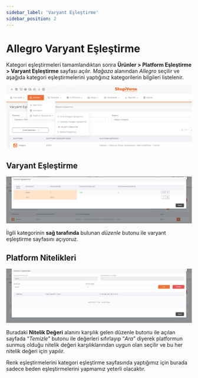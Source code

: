 ```yaml
---
sidebar_label: 'Varyant Eşleştirme'
sidebar_position: 2
---
```



# Allegro Varyant Eşleştirme 
 
Kategori eşleştirmeleri tamamlandıktan sonra **Ürünler > Platform Eşleştirme > Varyant Eşleştirme** sayfası açılır. *Mağaza* alanından *Allegro* seçilir ve aşağıda kategori eşleştirmelerini yaptığınız kategorilerin bilgileri listelenir. 

![AllegroVariantMatch](../allegro/img/allegroproductvariant.png)

## Varyant Eşleştirme
![AllegroVariantMatch2](../allegro/img/allegrovariantmatch2.png)


İlgili kategorinin **sağ tarafında** bulunan *düzenle* butonu ile varyant eşleştirme sayfasını açıyoruz. 

## Platform Nitelikleri
![PlatformQualification](../allegro/img/PlatformNitelik.png)

Buradaki **Nitelik Değeri** alanını karşılık gelen düzenle butonu ile açılan sayfada “*Temizle*” butonu ile değerleri sıfırlayıp “*Ara*” diyerek platformun sunmuş olduğu nitelik değeri karşılıklarından uygun olan seçilir ve bu her nitelik değeri için yapılır. 

Renk eşleştirmelerini kategori eşleştirme sayfasında yaptığımız için burada sadece beden eşleştirmelerini yapmamız yeterli olacaktır. 

